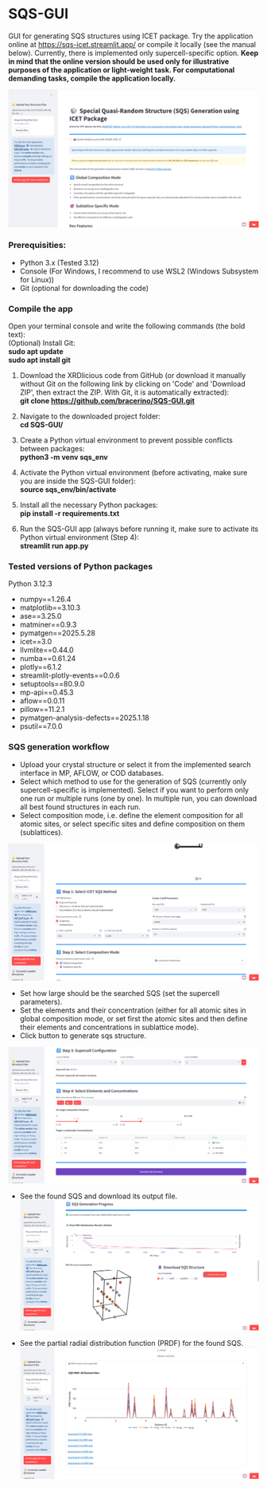 # SQS-GUI
GUI for generating SQS structures using ICET package. Try the application online at https://sqs-icet.streamlit.app/ or compile it locally (see the manual below). 
Currently, there is implemented only supercell-specific option. 
**Keep in mind that the online version should be used only for illustrative purposes of the application or light-weight task. For computational demanding tasks, compile the application locally.** 

![SQS initial page](SQS_Illu/sqs_1.png)

### **Prerequisities**: 
- Python 3.x (Tested 3.12)
- Console (For Windows, I recommend to use WSL2 (Windows Subsystem for Linux))
- Git (optional for downloading the code)


### **Compile the app**  
Open your terminal console and write the following commands (the bold text):  
(Optional) Install Git:  
      **sudo apt update**  
      **sudo apt install git**    
      
1) Download the XRDlicious code from GitHub (or download it manually without Git on the following link by clicking on 'Code' and 'Download ZIP', then extract the ZIP. With Git, it is automatically extracted):  
      **git clone https://github.com/bracerino/SQS-GUI.git**

2) Navigate to the downloaded project folder:  
      **cd SQS-GUI/**

3) Create a Python virtual environment to prevent possible conflicts between packages:  
      **python3 -m venv sqs_env**

4) Activate the Python virtual environment (before activating, make sure you are inside the SQS-GUI folder):  
      **source sqs_env/bin/activate**
   
5) Install all the necessary Python packages:  
      **pip install -r requirements.txt**

6) Run the SQS-GUI app (always before running it, make sure to activate its Python virtual environment (Step 4):  
      **streamlit run app.py**


### **Tested versions of Python packages**
Python 3.12.3  

- numpy==1.26.4  
- matplotlib==3.10.3  
- ase==3.25.0  
- matminer==0.9.3  
- pymatgen==2025.5.28
- icet==3.0
- llvmlite==0.44.0
- numba==0.61.24 
- plotly==6.1.2  
- streamlit-plotly-events==0.0.6  
- setuptools==80.9.0  
- mp-api==0.45.3  
- aflow==0.0.11  
- pillow==11.2.1  
- pymatgen-analysis-defects==2025.1.18
- psutil==7.0.0  

### SQS generation workflow 
- Upload your crystal structure or select it from the implemented search interface in MP, AFLOW, or COD databases.
- Select which method to use for the generation of SQS (currently only supercell-specific is implemented). Select if you want to perform only one run or multiple runs (one by one). In multiple run, you can download all best found structures in each run.
- Select composition mode, i.e. define the element composition for all atomic sites, or select specific sites and define composition on them (sublattices).

![Select SQS method and composition mode.](SQS_Illu/sqs_2.png)

- Set how large should be the searched SQS (set the supercell parameters).
- Set the elements and their concentration (either for all atomic sites in global composition mode, or set first the atomic sites and then define their elements and concentrations in sublattice mode).
- Click button to generate sqs structure.

![Set supercell.](SQS_Illu/sqs_3.png)

- See the found SQS and download its output file.
![Found SQS, output file.](SQS_Illu/sqs_4.png)

- See the partial radial distribution function (PRDF) for the found SQS.
![Found SQS, output file.](SQS_Illu/sqs_5.png)
